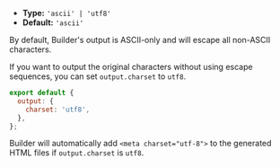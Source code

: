 - **Type:** `'ascii' | 'utf8'`
- **Default:** `'ascii'`

By default, Builder's output is ASCII-only and will escape all non-ASCII characters.

If you want to output the original characters without using escape sequences, you can set `output.charset` to `utf8`.

```js
export default {
  output: {
    charset: 'utf8',
  },
};
```

Builder will automatically add `<meta charset="utf-8">` to the generated HTML files if `output.charset` is `utf8`.

